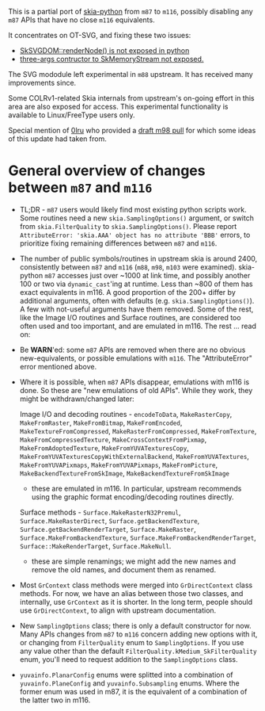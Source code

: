 This is a partial port of [skia-python](https://github.com/kyamagu/skia-python/)
from `m87` to `m116`, possibly disabling any `m87` APIs that have no close `m116` equivalents.

It concentrates on OT-SVG, and fixing these two issues:

* [SkSVGDOM::renderNode() is not exposed in python](https://github.com/kyamagu/skia-python/issues/192)
* [three-args contructor to SkMemoryStream not exposed.](https://github.com/kyamagu/skia-python/issues/194)

The SVG mododule left experimental in `m88` upstream. It has received many improvements since.

Some COLRv1-related Skia internals from upstream's on-going effort in this area
are also exposed for access. This experimental functionality is available to
Linux/FreeType users only.

Special mention of [0lru](https://github.com/0lru) who provided a
[draft m98 pull](https://github.com/kyamagu/skia-python/pull/181) for which some ideas
of this update had taken from.

# General overview of changes between `m87` and `m116`

* TL;DR - `m87` users would likely find most existing python scripts work. Some
  routines need a new `skia.SamplingOptions()` argument, or
  switch from `skia.FilterQuality` to `skia.SamplingOptions()`.
  Please report `AttributeError: 'skia.AAA' object has no attribute 'BBB'` errors,
  to prioritize fixing remaining differences between `m87` and `m116`.

* The number of public symbols/routines in upstream skia is around 2400,
  consistently between `m87` and `m116` (`m88`, `m98`, `m103` were examined).
  skia-python `m87` accesses just over ~1000 at link time, and possibly
  another 100 or two via `dynamic_cast`'ing at runtime. Less than ~800
  of them has exact equivalents in m116. A good proportion of
  the 200+ differ by additional arguments, often with defaults
  (e.g. `skia.SamplingOptions()`). A few with not-useful arguments have them removed.
  Some of the rest, like the Image I/O routines and Surface routines,
  are considered too often used and too important, and are emulated in m116. The rest ... read on:

* Be **WARN**'ed: some `m87` APIs are removed when there are no obvious
  new-equivalents, or possible emulations with `m116`.
  The "AttributeError" error mentioned above.

* Where it is possible, when `m87` APIs disappear, emulations with m116
  is done. So these are "new emulations of old APIs". While they work,
  they might be withdrawn/changed later:

  Image I/O and decoding routines -
  `encodeToData`, `MakeRasterCopy`,
  `MakeFromRaster`, `MakeFromBitmap`, `MakeFromEncoded`,
  `MakeTextureFromCompressed`, `MakeRasterFromCompressed`,
  `MakeFromTexture`, `MakeFromCompressedTexture`,
  `MakeCrossContextFromPixmap`, `MakeFromAdoptedTexture`,
  `MakeFromYUVATexturesCopy`, `MakeFromYUVATexturesCopyWithExternalBackend`,
  `MakeFromYUVATextures`, `MakeFromYUVAPixmaps`, `MakeFromYUVAPixmaps`,
  `MakeFromPicture`, `MakeBackendTextureFromSkImage`,
  `MakeBackendTextureFromSkImage`
  - these are emulated in m116. In particular, upstream recommends
    using the graphic format encoding/decoding routines directly.

  Surface methods -
  `Surface.MakeRasterN32Premul`, `Surface.MakeRasterDirect`,
  `Surface.getBackendTexture`, `Surface.getBackendRenderTarget`,
  `Surface.MakeRaster`, `Surface.MakeFromBackendTexture`,
  `Surface.MakeFromBackendRenderTarget`, `Surface::MakeRenderTarget`,
  `Surface.MakeNull`.
  - these are simple renamings; we might add the new names and remove
    the old names, and document them as renamed.

* Most `GrContext` class methods were merged into `GrDirectContext` class
  methods. For now, we have an alias between those two classes, and
  internally, use `GrContext` as it is shorter. In the long term,
  people should use `GrDirectContext`, to align with upstream documentation.

* New `SamplingOptions` class; there is only a default constructor for now.
  Many APIs changes from `m87` to `m116` concern adding new options with it, or
  changing from `FilterQuality` enum to `SamplingOptions`. If you use any
  value other than the default `FilterQuality.kMedium_SkFilterQuality`
  enum, you'll need to request addition to the `SamplingOptions` class.

* `yuvainfo.PlanarConfig` enums were splitted into a combination of
  `yuvainfo.PlaneConfig` and `yuvainfo.Subsampling` enums. Where the former
  enum was used in m87, it is the equivalent of a combination of the latter
  two in m116.
